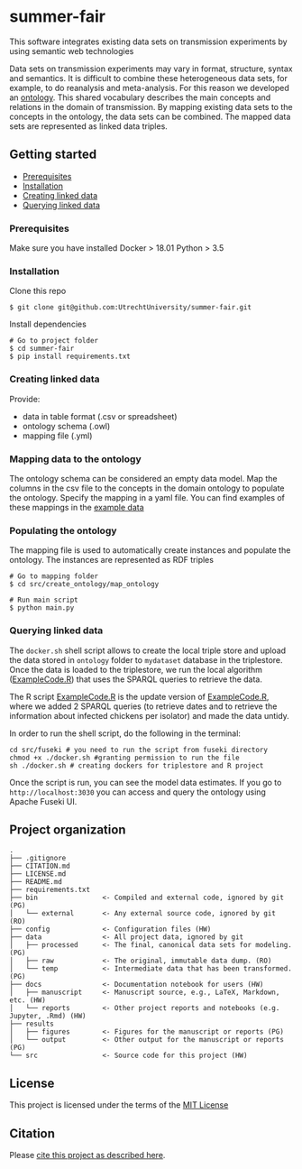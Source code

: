 # summer-fair

This software integrates existing data sets on transmission experiments by using semantic web technologies

Data sets on transmission experiments may vary in format, structure, syntax and semantics.
It is difficult to combine these heterogeneous data sets, for example, to do reanalysis and meta-analysis.
For this reason we developed an [ontology](/src/create_ontology/map_ontology/trans_ont.owl).
This shared vocabulary describes the main concepts and relations in the domain of transmission.
By mapping existing data sets to the concepts in the ontology, the data sets can be combined.
The mapped data sets are represented as linked data triples. 

## Getting started

  - [Prerequisites](#prerequisites)
  - [Installation](#installation)
  - [Creating linked data](#creating-linked-data)
  - [Querying linked data](querying-linked-data)

### Prerequisites
Make sure you have installed 
Docker > 18.01
Python > 3.5

### Installation
Clone this repo 
```
$ git clone git@github.com:UtrechtUniversity/summer-fair.git
```

Install dependencies
```
# Go to project folder
$ cd summer-fair
$ pip install requirements.txt
```

### Creating linked data
Provide:
- data in table format (.csv or spreadsheet) 
- ontology schema (.owl)
- mapping file (.yml)

### Mapping data to the ontology
The ontology schema can be considered an empty data model. 
Map the columns in the csv file to the concepts in the domain ontology to populate the ontology.
Specify the mapping in a yaml file.
You can find examples of these mappings in the [example data](/data/examples)


### Populating the ontology
The mapping file is used to automatically create instances and populate the ontology.
The instances are represented as RDF triples

```
# Go to mapping folder
$ cd src/create_ontology/map_ontology

# Run main script
$ python main.py

```

### Querying linked data

The `docker.sh` shell script allows to create the local triple store and upload the data stored in `ontology` folder to  `mydataset` database in the triplestore.
Once the data is loaded to the triplestore, we run the local algorithm ([ExampleCode.R](ExampleCode.R))  that uses the SPARQL queries to retrieve the data. 

The R script [ExampleCode.R](ExampleCode.R) is the update version of [ExampleCode.R](../../src/R/ExampleCode.R), where we added 2 SPARQL queries (to retrieve dates and to retrieve the information about infected chickens per isolator) and made the data untidy.


In order to run the shell script, do the following in the terminal:

```buildoutcfg
cd src/fuseki # you need to run the script from fuseki directory
chmod +x ./docker.sh #granting permission to run the file
sh ./docker.sh # creating dockers for triplestore and R project
```
Once the script is run, you can see the model data estimates.
If you go to `http://localhost:3030` you can access and query the ontology using Apache Fuseki UI. 



## Project organization

```
.
├── .gitignore
├── CITATION.md
├── LICENSE.md
├── README.md
├── requirements.txt
├── bin                <- Compiled and external code, ignored by git (PG)
│   └── external       <- Any external source code, ignored by git (RO)
├── config             <- Configuration files (HW)
├── data               <- All project data, ignored by git
│   ├── processed      <- The final, canonical data sets for modeling. (PG)
│   ├── raw            <- The original, immutable data dump. (RO)
│   └── temp           <- Intermediate data that has been transformed. (PG)
├── docs               <- Documentation notebook for users (HW)
│   ├── manuscript     <- Manuscript source, e.g., LaTeX, Markdown, etc. (HW)
│   └── reports        <- Other project reports and notebooks (e.g. Jupyter, .Rmd) (HW)
├── results
│   ├── figures        <- Figures for the manuscript or reports (PG)
│   └── output         <- Other output for the manuscript or reports (PG)
└── src                <- Source code for this project (HW)

```


## License

This project is licensed under the terms of the [MIT License](/LICENSE.md)

## Citation

Please [cite this project as described here](/CITATION.md).
